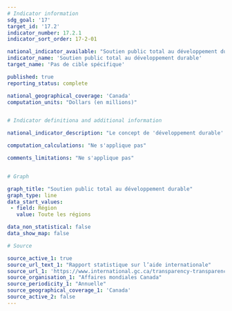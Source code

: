 ```yaml
---
# Indicator information
sdg_goal: '17'
target_id: '17.2'
indicator_number: 17.2.1
indicator_sort_order: 17-2-01

national_indicator_available: "Soutien public total au développement durable"
indicator_name: 'Soutien public total au développement durable'
target_name: 'Pas de cible spécifique'

published: true
reporting_status: complete

national_geographical_coverage: 'Canada'
computation_units: "Dollars (en millions)"


# Indicator definitiona and additional information

national_indicator_description: "Le concept de 'développement durable' est définit comme un développement apte à répondre aux besoins du présent sans compromettre la possibilité pour les générations à venir de satisfaire les leurs (definition de l'<em>UNESCO</em>). Le soutien public total au développement durable (TOSSD) englobe tous les flux de ressources officiellement soutenus visant à promouvoir le développement durable dans les pays en développement et à soutenir et relever les défis mondiaux. ([<em>Affaires mondiales Canada</em>](https://www.international.gc.ca/transparency-transparence/international-assistance-report-stat-rapport-aide-internationale/2019-2020.aspx?lang=fra#a1_7))"

computation_calculations: "Ne s'applique pas"

comments_limitations: "Ne s'applique pas"


# Graph

graph_title: "Soutien public total au développement durable"
graph_type: line
data_start_values:
 - field: Région
   value: Toute les régions

data_non_statistical: false
data_show_map: false

# Source

source_active_1: true
source_url_text_1: "Rapport statistique sur l’aide internationale"
source_url_1: 'https://www.international.gc.ca/transparency-transparence/international-assistance-report-stat-rapport-aide-internationale/index.aspx?lang=fra'
source_organisation_1: "Affaires mondiales Canada"
source_periodicity_1: "Annuelle"
source_geographical_coverage_1: 'Canada'
source_active_2: false
---
```

